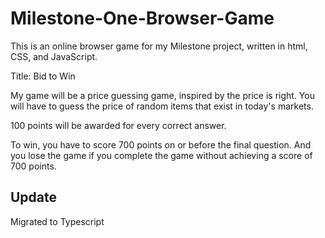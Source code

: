 # Milestone-One-Browser-Game
This is an online browser game for my Milestone project, written in html, CSS, and JavaScript.

Title: Bid to Win

My game will be a price guessing game, inspired by the price is right.  You will have to guess the price of random items that exist in today's markets.

100 points will be awarded for every correct answer.

To win, you have to score 700 points on or before the final question. And you lose the game if you complete the game without achieving a score of 700 points.

## Update

Migrated to Typescript
